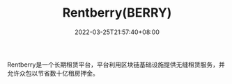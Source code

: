 ﻿---
weight: 
title: "Rentberry(BERRY)"
description: "Rentberry是一个长期租赁平台，平台利用区块链基础设施提供无缝租赁服务，并允许众包以节省数十亿租房押金"
date: 2022-03-25T21:57:40+08:00
lastmod: 2022-03-25T16:45:40+08:00
draft: false
authors: ["Metabd"]
featuredImage: "rentberryberry.webp"
link: ""
tags: ["数字代币","Rentberry(BERRY)"]
categories: ["navigation"]
navigation: ["数字代币"]
lightgallery: true
toc: true
pinned: false
recommend: false
recommend1: false
---
Rentberry是一个长期租赁平台，平台利用区块链基础设施提供无缝租赁服务，并允许众包以节省数十亿租房押金。
